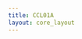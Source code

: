 ```yaml
---
title: CCL01A
layout: core_layout
---
```


<script>
var width = 84220;
var height = 6008;
var maxNativeZoom = 18;
var corePath = 'ccl01a';
var loadFunction = "tiledImageLoadFunction";
var tilesize = 254;


var initialData = {"SaveDate":{},"year":1947,"forwardDirection":false,"subAnnual":true,"earlywood":false,"index":149,"points":[{"start":true,"skip":false,"break":false,"latLng":{"lat":-0.02499020030873723,"lng":0.5913651784959009}},{"start":false,"skip":false,"break":false,"year":2016,"earlywood":false,"latLng":{"lat":-0.024938028700577028,"lng":0.5885479116552499}},{"start":false,"skip":false,"break":false,"year":2015,"earlywood":true,"latLng":{"lat":-0.024585041647746077,"lng":0.5805064160863633}},{"start":false,"skip":false,"break":false,"year":2015,"earlywood":false,"latLng":{"lat":-0.02442744522692719,"lng":0.5764089091450723}},{"start":false,"skip":false,"break":false,"year":2014,"earlywood":true,"latLng":{"lat":-0.024217316665835344,"lng":0.5686866845249469}},{"start":false,"skip":false,"break":false,"year":2014,"earlywood":false,"latLng":{"lat":-0.024059720245016458,"lng":0.5641426543913357}},{"start":false,"skip":false,"break":false,"year":2013,"earlywood":true,"latLng":{"lat":-0.024033454174879978,"lng":0.5545555387915202}},{"start":false,"skip":false,"break":false,"year":2013,"earlywood":false,"latLng":{"lat":-0.023980922034607017,"lng":0.548645673010812}},{"start":false,"skip":false,"break":false,"year":2012,"earlywood":true,"latLng":{"lat":-0.024007188104743497,"lng":0.5426832750898308}},{"start":false,"skip":false,"break":false,"year":2012,"earlywood":false,"latLng":{"lat":-0.024059720245016458,"lng":0.5407921180400043}},{"start":false,"skip":false,"break":false,"year":2011,"earlywood":true,"latLng":{"lat":-0.024138518455425903,"lng":0.5358540968543458}},{"start":false,"skip":false,"break":false,"year":2011,"earlywood":false,"latLng":{"lat":-0.024269848806108305,"lng":0.5308898095985509}},{"start":false,"skip":false,"break":false,"year":2010,"earlywood":true,"latLng":{"lat":-0.024296114876244786,"lng":0.5245334206255226}},{"start":false,"skip":false,"break":false,"year":2010,"earlywood":false,"latLng":{"lat":-0.024296114876244786,"lng":0.5230625206978796}},{"start":false,"skip":false,"break":false,"year":2009,"earlywood":true,"latLng":{"lat":-0.024558775577609597,"lng":0.5173890495483998}},{"start":false,"skip":false,"break":false,"year":2009,"earlywood":false,"latLng":{"lat":-0.024690105928292,"lng":0.5159181496207569}},{"start":false,"skip":false,"break":false,"year":2008,"earlywood":true,"latLng":{"lat":-0.024847702349110885,"lng":0.5110851927156445}},{"start":false,"skip":false,"break":false,"year":2008,"earlywood":false,"latLng":{"lat":-0.024926500559520327,"lng":0.508773778543634}},{"start":false,"skip":false,"break":false,"year":2007,"earlywood":true,"latLng":{"lat":-0.025057830910202732,"lng":0.5045974733919336}},{"start":false,"skip":false,"break":false,"year":2007,"earlywood":false,"latLng":{"lat":-0.025110363050475693,"lng":0.5042822805502959}},{"start":false,"skip":false,"break":false,"year":2006,"earlywood":true,"latLng":{"lat":-0.025189161260885135,"lng":0.5038357573579757}},{"start":false,"skip":false,"break":false,"year":2006,"earlywood":false,"latLng":{"lat":-0.02529422554143106,"lng":0.4994493236451834}},{"start":false,"skip":false,"break":false,"year":2005,"earlywood":true,"latLng":{"lat":-0.02539928982197698,"lng":0.4909391169209636}},{"start":false,"skip":false,"break":false,"year":2005,"earlywood":false,"latLng":{"lat":-0.02560941838306883,"lng":0.4872356010317198}},{"start":false,"skip":false,"break":false,"year":2004,"earlywood":true,"latLng":{"lat":-0.025767014803887715,"lng":0.48248144233701673}},{"start":false,"skip":false,"break":false,"year":2004,"earlywood":false,"latLng":{"lat":-0.025793280874024195,"lng":0.47977603711295924}},{"start":false,"skip":false,"break":false,"year":2003,"earlywood":true,"latLng":{"lat":-0.026108473715661967,"lng":0.4743126945245712}},{"start":false,"skip":false,"break":false,"year":2003,"earlywood":false,"latLng":{"lat":-0.02626607013648085,"lng":0.4724215374747446}},{"start":false,"skip":false,"break":false,"year":2002,"earlywood":true,"latLng":{"lat":-0.026502464767709177,"lng":0.4680351037619523}},{"start":false,"skip":false,"break":false,"year":2002,"earlywood":false,"latLng":{"lat":-0.026660061188528063,"lng":0.4648831753455746}},{"start":false,"skip":false,"break":false,"year":2001,"earlywood":true,"latLng":{"lat":-0.02692272188989287,"lng":0.45952489703773247}},{"start":false,"skip":false,"break":false,"year":2001,"earlywood":false,"latLng":{"lat":-0.026975254030165836,"lng":0.45831665781145436}},{"start":false,"skip":false,"break":false,"year":2000,"earlywood":true,"latLng":{"lat":-0.02713285045098472,"lng":0.4562416382706724}},{"start":false,"skip":false,"break":false,"year":2000,"earlywood":false,"latLng":{"lat":-0.027211648661394163,"lng":0.4557951150783522}},{"start":false,"skip":false,"break":false,"year":1999,"earlywood":true,"latLng":{"lat":-0.02722563748960618,"lng":0.4545235041556647}},{"start":false,"skip":false,"break":false,"year":1999,"earlywood":false,"latLng":{"lat":-0.027262255697393142,"lng":0.4542122493894755}},{"start":false,"skip":false,"break":false,"year":1998,"earlywood":true,"latLng":{"lat":-0.027262255697393142,"lng":0.45391930372717987}},{"start":false,"skip":false,"break":false,"year":1998,"earlywood":false,"latLng":{"lat":-0.027262255697393142,"lng":0.4530953940519732}},{"start":false,"skip":false,"break":false,"year":1997,"earlywood":true,"latLng":{"lat":-0.027317183009073584,"lng":0.4494518823771705}},{"start":false,"skip":false,"break":false,"year":1997,"earlywood":false,"latLng":{"lat":-0.027301965027954317,"lng":0.44834034678217277}},{"start":false,"skip":false,"break":true,"latLng":{"lat":-0.02732731504190785,"lng":0.4452983451077489}},{"start":true,"skip":false,"break":false,"latLng":{"lat":-0.027301965027954317,"lng":0.44377734427053694}},{"start":false,"skip":false,"break":false,"year":1996,"earlywood":true,"latLng":{"lat":-0.02732731504190785,"lng":0.44329569400541985}},{"start":false,"skip":false,"break":false,"year":1996,"earlywood":false,"latLng":{"lat":-0.02732731504190785,"lng":0.4409127926937878}},{"start":false,"skip":false,"break":false,"year":1995,"earlywood":true,"latLng":{"lat":-0.02732731504190785,"lng":0.4372877406984327}},{"start":false,"skip":false,"break":false,"year":1995,"earlywood":false,"latLng":{"lat":-0.02732731504190785,"lng":0.43531043961005716}},{"start":false,"skip":false,"break":false,"year":1994,"earlywood":true,"latLng":{"lat":-0.02732731504190785,"lng":0.4331556884240069}},{"start":false,"skip":false,"break":false,"year":1994,"earlywood":false,"latLng":{"lat":-0.027454065111675512,"lng":0.4272237851588803}},{"start":false,"skip":false,"break":false,"year":1993,"earlywood":true,"latLng":{"lat":-0.02755546516748964,"lng":0.4184019803030511}},{"start":false,"skip":false,"break":false,"year":1993,"earlywood":false,"latLng":{"lat":-0.027783615293071433,"lng":0.40990972562861777}},{"start":false,"skip":false,"break":false,"year":1992,"earlywood":true,"latLng":{"lat":-0.02785966533493203,"lng":0.4004472565727935}},{"start":false,"skip":false,"break":false,"year":1992,"earlywood":false,"latLng":{"lat":-0.0278343153209785,"lng":0.3943632532239457}},{"start":false,"skip":false,"break":false,"year":1991,"earlywood":true,"latLng":{"lat":-0.028341315600049145,"lng":0.3860046624704368}},{"start":false,"skip":false,"break":false,"year":1991,"earlywood":false,"latLng":{"lat":-0.028670865781445065,"lng":0.3793629588146113}},{"start":false,"skip":false,"break":false,"year":1990,"earlywood":true,"latLng":{"lat":-0.029329966144236906,"lng":0.3637727002331889}},{"start":false,"skip":false,"break":false,"year":1990,"earlywood":false,"latLng":{"lat":-0.029558116269818697,"lng":0.3580182470657371}},{"start":false,"skip":false,"break":false,"year":1989,"earlywood":true,"latLng":{"lat":-0.030090466562842876,"lng":0.3368763354284911}},{"start":false,"skip":false,"break":false,"year":1989,"earlywood":false,"latLng":{"lat":-0.030065116548889343,"lng":0.3326175330842977}},{"start":false,"skip":false,"break":true,"latLng":{"lat":-0.030166516604703472,"lng":0.3265335297354499}},{"start":true,"skip":false,"break":false,"latLng":{"lat":-0.030166516604703472,"lng":0.32508857894009857}},{"start":false,"skip":false,"break":false,"year":1988,"earlywood":true,"latLng":{"lat":-0.03014116659074994,"lng":0.3225282275307918}},{"start":false,"skip":false,"break":false,"year":1988,"earlywood":false,"latLng":{"lat":-0.030090466562842876,"lng":0.32060162647032336}},{"start":false,"skip":false,"break":false,"year":1987,"earlywood":true,"latLng":{"lat":-0.029634166311679293,"lng":0.30937157028890855}},{"start":false,"skip":false,"break":false,"year":1987,"earlywood":false,"latLng":{"lat":-0.029558116269818697,"lng":0.30559441820983224}},{"start":false,"skip":false,"break":false,"year":1986,"earlywood":true,"latLng":{"lat":-0.02938830511222715,"lng":0.29735769051123095}},{"start":true,"skip":false,"break":false,"latLng":{"lat":-0.010261551840291469,"lng":0.29618865295980534}},{"start":false,"skip":false,"break":false,"year":1986,"earlywood":false,"latLng":{"lat":-0.010358971636243603,"lng":0.29362326499973246}},{"start":false,"skip":false,"break":false,"year":1985,"earlywood":true,"latLng":{"lat":-0.010716177554734762,"lng":0.28949916030442546}},{"start":false,"skip":false,"break":false,"year":1985,"earlywood":false,"latLng":{"lat":-0.010975963677273787,"lng":0.28725850499752636}},{"start":false,"skip":false,"break":false,"year":1984,"earlywood":true,"latLng":{"lat":-0.011560482452986591,"lng":0.281900416220159}},{"start":false,"skip":false,"break":false,"year":1984,"earlywood":false,"latLng":{"lat":-0.011690375514256104,"lng":0.2793999747907209}},{"start":false,"skip":false,"break":false,"year":1983,"earlywood":true,"latLng":{"lat":-0.01191768837147775,"lng":0.2776139451982651}},{"start":false,"skip":false,"break":false,"year":1983,"earlywood":false,"latLng":{"lat":-0.01208005469806464,"lng":0.27550318295263554}},{"start":false,"skip":false,"break":false,"year":1982,"earlywood":true,"latLng":{"lat":-0.012307367555286287,"lng":0.2719960702983587}},{"start":false,"skip":false,"break":false,"year":1982,"earlywood":false,"latLng":{"lat":-0.012469733881873177,"lng":0.2700801476446334}},{"start":false,"skip":false,"break":false,"year":1981,"earlywood":true,"latLng":{"lat":-0.012697046739094824,"lng":0.2676771260111474}},{"start":false,"skip":false,"break":false,"year":1981,"earlywood":false,"latLng":{"lat":-0.012794466535046959,"lng":0.26673540131694345}},{"start":false,"skip":false,"break":false,"year":1980,"earlywood":true,"latLng":{"lat":-0.01291693052784632,"lng":0.2657343201203635}},{"start":false,"skip":false,"break":false,"year":1980,"earlywood":false,"latLng":{"lat":-0.012951012138737736,"lng":0.2655127896495693}},{"start":false,"skip":false,"break":false,"year":1979,"earlywood":true,"latLng":{"lat":-0.012993614152352005,"lng":0.26524865716516083}},{"start":false,"skip":false,"break":false,"year":1979,"earlywood":false,"latLng":{"lat":-0.013019175360520567,"lng":0.2650015654861981}},{"start":false,"skip":false,"break":false,"year":1978,"earlywood":true,"latLng":{"lat":-0.013044736568689128,"lng":0.26449034132282684}},{"start":false,"skip":false,"break":false,"year":1978,"earlywood":false,"latLng":{"lat":-0.013112899790471958,"lng":0.26369794386960144}},{"start":false,"skip":false,"break":true,"latLng":{"lat":-0.013129940595917666,"lng":0.26331452574707304}},{"start":true,"skip":false,"break":false,"latLng":{"lat":-0.013144657584251125,"lng":0.26231763862849916}},{"start":false,"skip":false,"break":false,"year":1977,"earlywood":true,"latLng":{"lat":-0.013172542609531934,"lng":0.2617552920487908}},{"start":false,"skip":false,"break":false,"year":1977,"earlywood":false,"latLng":{"lat":-0.013189583414977642,"lng":0.26078396613838545}},{"start":false,"skip":false,"break":false,"year":1976,"earlywood":true,"latLng":{"lat":-0.013223665025869058,"lng":0.2592076916346575}},{"start":false,"skip":false,"break":false,"year":1976,"earlywood":false,"latLng":{"lat":-0.01323218542859191,"lng":0.2586027430413349}},{"start":false,"skip":false,"break":false,"year":1975,"earlywood":true,"latLng":{"lat":-0.01327478744220618,"lng":0.2575547335064239}},{"start":false,"skip":false,"break":false,"year":1975,"earlywood":false,"latLng":{"lat":-0.013300348650374742,"lng":0.2571031521621126}},{"start":false,"skip":false,"break":false,"year":1974,"earlywood":true,"latLng":{"lat":-0.013351471066711864,"lng":0.2565237647769586}},{"start":false,"skip":false,"break":false,"year":1974,"earlywood":false,"latLng":{"lat":-0.013377032274880424,"lng":0.2560721834326473}},{"start":false,"skip":false,"break":false,"year":1973,"earlywood":true,"latLng":{"lat":-0.013428154691217548,"lng":0.25526274517397624}},{"start":false,"skip":false,"break":false,"year":1973,"earlywood":false,"latLng":{"lat":-0.013462236302108964,"lng":0.25484524544055637}},{"start":false,"skip":false,"break":false,"year":1972,"earlywood":true,"latLng":{"lat":-0.013513358718446085,"lng":0.2542658580554023}},{"start":false,"skip":false,"break":false,"year":1972,"earlywood":false,"latLng":{"lat":-0.013581521940228916,"lng":0.25363534825391115}},{"start":false,"skip":false,"break":false,"year":1971,"earlywood":true,"latLng":{"lat":-0.013658205564734599,"lng":0.2528514712034086}},{"start":false,"skip":false,"break":false,"year":1971,"earlywood":false,"latLng":{"lat":-0.013700807578348868,"lng":0.25227208381825456}},{"start":false,"skip":false,"break":false,"year":1970,"earlywood":true,"latLng":{"lat":-0.01372636878651743,"lng":0.25160749240587194}},{"start":false,"skip":false,"break":false,"year":1970,"earlywood":false,"latLng":{"lat":-0.013743409591963138,"lng":0.2513433599214635}},{"start":false,"skip":false,"break":false,"year":1969,"earlywood":true,"latLng":{"lat":-0.013755291128008893,"lng":0.2506506608891981}},{"start":true,"skip":false,"break":false,"latLng":{"lat":-0.012824501115385021,"lng":0.2504957229012812}},{"start":false,"skip":false,"break":false,"year":1969,"earlywood":false,"latLng":{"lat":-0.012868495973413786,"lng":0.25031974346916613}},{"start":false,"skip":false,"break":false,"year":1968,"earlywood":true,"latLng":{"lat":-0.012879494687920977,"lng":0.24941784887957644}},{"start":false,"skip":false,"break":false,"year":1968,"earlywood":false,"latLng":{"lat":-0.012923489545949744,"lng":0.24853795171900114}},{"start":false,"skip":false,"break":false,"year":1967,"earlywood":true,"latLng":{"lat":-0.01298948183299289,"lng":0.24703112783151593}},{"start":false,"skip":false,"break":false,"year":1967,"earlywood":false,"latLng":{"lat":-0.01298948183299289,"lng":0.24685514839940087}},{"start":false,"skip":false,"break":false,"year":1966,"earlywood":true,"latLng":{"lat":-0.01302041273490753,"lng":0.24630315257165458}},{"start":false,"skip":false,"break":false,"year":1966,"earlywood":false,"latLng":{"lat":-0.013057673057519347,"lng":0.24587258884369578}},{"start":false,"skip":false,"break":false,"year":1965,"earlywood":true,"latLng":{"lat":-0.013144613810280257,"lng":0.24487898024071397}},{"start":false,"skip":false,"break":false,"year":1965,"earlywood":false,"latLng":{"lat":-0.013173594061200559,"lng":0.24436561579584004}},{"start":false,"skip":false,"break":false,"year":1964,"earlywood":true,"latLng":{"lat":-0.01322327449134965,"lng":0.24336372712116672}},{"start":false,"skip":false,"break":false,"year":1964,"earlywood":false,"latLng":{"lat":-0.01322327449134965,"lng":0.24299112389504854}},{"start":false,"skip":false,"break":false,"year":1963,"earlywood":true,"latLng":{"lat":-0.01322327449134965,"lng":0.24213413647497672}},{"start":false,"skip":false,"break":false,"year":1963,"earlywood":false,"latLng":{"lat":-0.01322327449134965,"lng":0.24198923522037522}},{"start":false,"skip":false,"break":false,"year":1962,"earlywood":true,"latLng":{"lat":-0.013227414527195407,"lng":0.24184847400161943}},{"start":false,"skip":false,"break":false,"year":1962,"earlywood":false,"latLng":{"lat":-0.013227414527195407,"lng":0.24172013289040095}},{"start":false,"skip":false,"break":false,"year":1961,"earlywood":true,"latLng":{"lat":-0.013235694598886924,"lng":0.24116536808706945}},{"start":false,"skip":false,"break":false,"year":1961,"earlywood":false,"latLng":{"lat":-0.01322327449134965,"lng":0.2407720646817225}},{"start":false,"skip":false,"break":false,"year":1960,"earlywood":true,"latLng":{"lat":-0.013264674849807225,"lng":0.24015933937655037}},{"start":false,"skip":false,"break":false,"year":1960,"earlywood":false,"latLng":{"lat":-0.013301935172419043,"lng":0.2388303878700622}},{"start":false,"skip":false,"break":false,"year":1959,"earlywood":true,"latLng":{"lat":-0.013330915423339347,"lng":0.2379485602349158}},{"start":false,"skip":false,"break":false,"year":1959,"earlywood":false,"latLng":{"lat":-0.013335055459185105,"lng":0.23748073618434523}},{"start":false,"skip":false,"break":false,"year":1958,"earlywood":true,"latLng":{"lat":-0.013330915423339347,"lng":0.23679349023394947}},{"start":false,"skip":false,"break":false,"year":1958,"earlywood":false,"latLng":{"lat":-0.013347475566722377,"lng":0.23563428019713734}},{"start":false,"skip":false,"break":false,"year":1957,"earlywood":true,"latLng":{"lat":-0.013379466718345813,"lng":0.23432640524825885}},{"start":false,"skip":false,"break":false,"year":1957,"earlywood":false,"latLng":{"lat":-0.013397155996871468,"lng":0.2334152209838113}},{"start":false,"skip":false,"break":false,"year":1956,"earlywood":true,"latLng":{"lat":-0.013471676642095105,"lng":0.23093533951220252}},{"start":false,"skip":false,"break":false,"year":1956,"earlywood":false,"latLng":{"lat":-0.013500656893015406,"lng":0.2296395082924804}},{"start":false,"skip":false,"break":false,"year":1955,"earlywood":true,"latLng":{"lat":-0.01374905904376086,"lng":0.2259341762105274}},{"start":false,"skip":false,"break":false,"year":1955,"earlywood":false,"latLng":{"lat":-0.01386912008328783,"lng":0.2239138387177977}},{"start":false,"skip":false,"break":false,"year":1954,"earlywood":true,"latLng":{"lat":-0.014179982792338498,"lng":0.21543664372186824}},{"start":false,"skip":false,"break":false,"year":1954,"earlywood":false,"latLng":{"lat":-0.01423896774571761,"lng":0.21383225298995642}},{"start":false,"skip":false,"break":false,"year":1953,"earlywood":true,"latLng":{"lat":-0.01473444135410215,"lng":0.20719054723946842}},{"start":false,"skip":false,"break":false,"year":1953,"earlywood":false,"latLng":{"lat":-0.014805223298157083,"lng":0.20483114910430394}},{"start":false,"skip":false,"break":true,"latLng":{"lat":-0.014828817279508728,"lng":0.19738724798786003}},{"start":true,"skip":false,"break":false,"latLng":{"lat":-0.014899599223563662,"lng":0.1954761354983768}},{"start":false,"skip":false,"break":false,"year":1952,"earlywood":true,"latLng":{"lat":-0.014899599223563662,"lng":0.19529918063823945}},{"start":false,"skip":false,"break":false,"year":1952,"earlywood":false,"latLng":{"lat":-0.015017569130321887,"lng":0.19334088018605294}},{"start":false,"skip":false,"break":false,"year":1951,"earlywood":true,"latLng":{"lat":-0.01566640361749212,"lng":0.1863688586966419}},{"start":false,"skip":false,"break":false,"year":1951,"earlywood":false,"latLng":{"lat":-0.016244456160607414,"lng":0.18310109227943913}},{"start":false,"skip":false,"break":false,"year":1950,"earlywood":true,"latLng":{"lat":-0.017378967769283167,"lng":0.17468802659067997}},{"start":false,"skip":false,"break":false,"year":1950,"earlywood":false,"latLng":{"lat":-0.01751145592029483,"lng":0.17388372204561126}},{"start":false,"skip":false,"break":false,"year":1949,"earlywood":true,"latLng":{"lat":-0.018146647736535338,"lng":0.1686772557832587}},{"start":false,"skip":false,"break":false,"year":1949,"earlywood":false,"latLng":{"lat":-0.018293650283455965,"lng":0.16800757751395362}},{"start":false,"skip":false,"break":false,"year":1948,"earlywood":true,"latLng":{"lat":-0.01919199918130425,"lng":0.1651001938081901}},{"start":false,"skip":false,"break":false,"year":1948,"earlywood":false,"latLng":{"lat":-0.019437003426171964,"lng":0.16415284406136826}},{"start":false,"skip":false,"break":false,"year":1947,"earlywood":true,"latLng":{"lat":-0.021037697825974363,"lng":0.16028177699245838}},null,null],"annotations":{"0":{"latLng":{"lat":-0.014203576773690142,"lng":0.25422514906397226},"color":"#ff1c22","text":"","code":["FW","LW"],"description":["False Latewood","Latewood"],"checkedUniqueNums":["394369","000020"],"calculatedYear":1972,"yearAdjustment":0,"year":1972}}};

var coreData = {'savePermission': true, 'saveURL': '/test', 'ppm':
    468, 'popoutUrl': "ccl01a.html", 'assetName': "CCL01A",
    'initialData': initialData };

</script>
